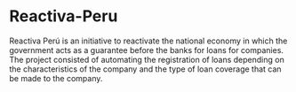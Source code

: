# Reactiva-Peru
Reactiva Perú is an initiative to reactivate the national economy in which the government acts as a guarantee before the banks for loans for companies. The project consisted of automating the registration of loans depending on the characteristics of the company and the type of loan coverage that can be made to the company.
